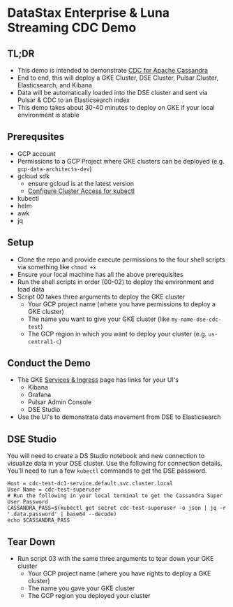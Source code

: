 # DataStax Enterprise & Luna Streaming CDC Demo
## TL;DR
- This demo is intended to demonstrate [CDC for Apache Cassandra](https://www.datastax.com/cdc-apache-cassandra)
- End to end, this will deploy a GKE Cluster, DSE Cluster, Pulsar Cluster, Elasticsearch, and Kibana
- Data will be automatically loaded into the DSE cluster and sent via Pulsar & CDC to an Elasticsearch index
- This demo takes about 30-40 minutes to deploy on GKE if your local environment is stable
## Prerequsites
- GCP account 
- Permissions to a GCP Project where GKE clusters can be deployed (e.g. `gcp-data-architects-dev`)
- gcloud sdk
    - ensure gcloud is at the latest version
    - [Configure Cluster Access for kubectl](https://cloud.google.com/kubernetes-engine/docs/how-to/cluster-access-for-kubectl)
- kubectl
- helm
- awk
- jq
## Setup
- Clone the repo and provide execute permissions to the four shell scripts via something like `chmod +x`
- Ensure your local machine has all the above prerequisites 
- Run the shell scripts in order (00-02) to deploy the environment and load data
- Script 00 takes three arguments to deploy the GKE cluster
  - Your GCP project name (where you have permissions to deploy a GKE cluster)
  - The name you want to give your GKE cluster (like `my-name-dse-cdc-test`)
  - The GCP region in which you want to deploy your cluster (e.g. `us-central1-c`)
## Conduct the Demo
- The GKE [Services & Ingress](https://console.cloud.google.com/kubernetes/discovery) page has links for your UI's
  - Kibana
  - Grafana
  - Pulsar Admin Console
  - DSE Studio
- Use the UI's to demonstrate data movement from DSE to Elasticsearch
## DSE Studio
You will need to create a DS Studio notebook and new connection to visualize data in your DSE cluster. 
Use the following for connection details. 
You'll need to run a few `kubectl` commands to get the DSE password.
```shell
Host = cdc-test-dc1-service.default.svc.cluster.local
User Name = cdc-test-superuser
# Run the following in your local terminal to get the Cassandra Super User Password
CASSANDRA_PASS=$(kubectl get secret cdc-test-superuser -o json | jq -r '.data.password' | base64 --decode)
echo $CASSANDRA_PASS
```
## Tear Down
- Run script 03 with the same three arguments to tear down your GKE cluster
  - Your GCP project name (where you have rights to deploy a GKE cluster)
  - The name you gave your GKE cluster
  - The GCP region you deployed your cluster
